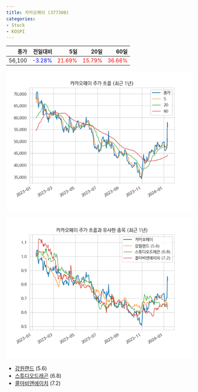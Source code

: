 ```yaml
---
title: 카카오페이 (377300)
categories:
- Stock
- KOSPI
---
```


|종가|전일대비|5일|20일|60일|
|---:|-------:|--:|---:|---:|
|56,100|<span style="color: blue">-3.28%</span>|<span style="color: red">21.69%</span>|<span style="color: red">15.79%</span>|<span style="color: red">36.66%</span>|


<!-- more -->

![377300](/assets/images/stock/377300.png)

![377300](/assets/images/stock/377300_sim.png)

- [강원랜드](/035250/) (5.6)
- [스튜디오드래곤](/253450/) (6.8)
- [콜마비앤에이치](/200130/) (7.2)
